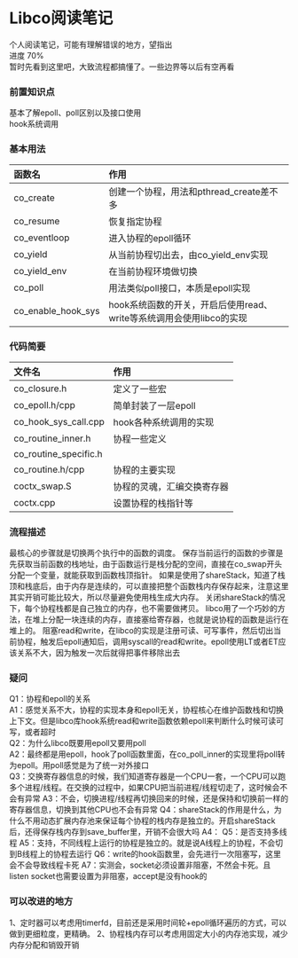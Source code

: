 Libco阅读笔记
===========
个人阅读笔记，可能有理解错误的地方，望指出  
进度 70%  
暂时先看到这里吧，大致流程都搞懂了。一些边界等以后有空再看

### 前置知识点
基本了解epoll、poll区别以及接口使用  
hook系统调用  


### 基本用法
| 函数名              | 作用|
| :----------------- | :----|
| co_create          | 创建一个协程，用法和pthread_create差不多 |
| co_resume          | 恢复指定协程 |
| co_eventloop       | 进入协程的epoll循环 |
| co_yield           | 从当前协程切出去，由co_yield_env实现 |
| co_yield_env       | 在当前协程环境做切换 |
| co_poll            | 用法类似poll接口，本质是epoll实现 |
| co_enable_hook_sys | hook系统函数的开关，开启后使用read、write等系统调用会使用libco的实现 |


### 代码简要
| 文件名               | 作用|
| :-------------------- | :----|
| co_closure.h          | 定义了一些宏 |
| co_epoll.h/cpp        | 简单封装了一层epoll |
| co_hook_sys_call.cpp  | hook各种系统调用的实现 |
| co_routine_inner.h    | 协程一些定义 |
| co_routine_specific.h |  |
| co_routine.h/cpp      | 协程的主要实现 |
| coctx_swap.S          | 协程的灵魂，汇编交换寄存器 |
| coctx.cpp             | 设置协程的栈指针等 |

### 流程描述
最核心的步骤就是切换两个执行中的函数的调度。
保存当前运行的函数的步骤是先获取当前函数的栈地址，由于函数运行是栈分配的空间，直接在co_swap开头分配一个变量，就能获取到函数栈顶指针。
如果是使用了shareStack，知道了栈顶和栈底后，由于内存是连续的，可以直接把整个函数栈内存保存起来，注意这里其实开销可能比较大，所以尽量避免使用栈生成大内存。
关闭shareStack的情况下，每个协程栈都是自己独立的内存，也不需要做拷贝。
libco用了一个巧妙的方法，在堆上分配一块连续的内存，直接塞给寄存器，也就是说协程的函数是运行在堆上的。
阻塞read和write，在libco的实现是注册可读、可写事件，然后切出当前协程，触发后epoll通知后，调用syscall的read和write。epoll使用LT或者ET应该关系不大，因为触发一次后就得把事件移除出去


### 疑问
Q1：协程和epoll的关系  
A1：感觉关系不大，协程的实现本身和epoll无关，协程核心在维护函数栈和切换上下文。但是libco库hook系统read和write函数依赖epoll来判断什么时候可读可写，或者超时  
Q2：为什么libco既要用epoll又要用poll  
A2：最终都是用epoll，hook了poll函数里面，在co_poll_inner的实现里将poll转为epoll。用poll感觉是为了统一对外接口  
Q3：交换寄存器信息的时候，我们知道寄存器是一个CPU一套，一个CPU可以跑多个进程/线程。在交换的过程中，如果CPU把当前进程/线程切走了，这时候会不会有异常
A3：不会，切换进程/线程再切换回来的时候，还是保持和切换前一样的寄存器信息，切换到其他CPU也不会有异常
Q4：shareStack的作用是什么，为什么不用动态扩展内存池来保证每个协程的栈内存是独立的。开启shareStack后，还得保存栈内存到save_buffer里，开销不会很大吗
A4：
Q5：是否支持多线程
A5：支持，不同线程上运行的协程是独立的。就是说A线程上的协程，不会切到B线程上的协程去运行
Q6：write的hook函数里，会先进行一次阻塞写，这里会不会导致线程卡死
A7：实测会，socket必须设置非阻塞，不然会卡死。且listen socket也需要设置为非阻塞，accept是没有hook的

### 可以改进的地方
1、定时器可以考虑用timerfd，目前还是采用时间轮+epoll循环遍历的方式，可以做到更细粒度，更精确。
2、协程栈内存可以考虑用固定大小的内存池实现，减少内存分配和销毁开销